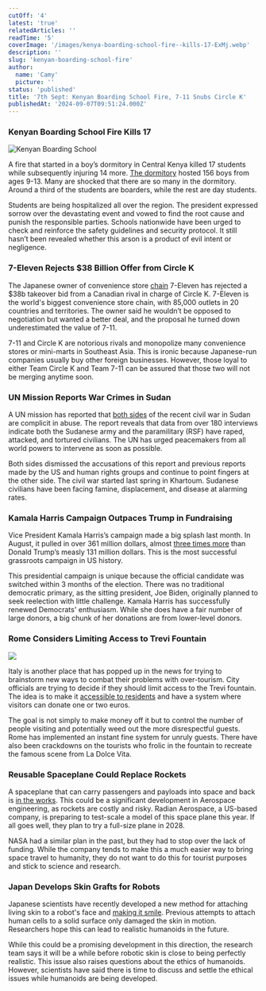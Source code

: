 ```yaml
---
cutOff: '4'
latest: 'true'
relatedArticles: ''
readTime: '5'
coverImage: '/images/kenya-boarding-school-fire--kills-17-ExMj.webp'
description: ''
slug: 'kenyan-boarding-school-fire'
author:
  name: 'Camy'
  picture: ''
status: 'published'
title: '7th Sept: Kenyan Boarding School Fire, 7-11 Snubs Circle K'
publishedAt: '2024-09-07T09:51:24.000Z'
---
```


### Kenyan Boarding School Fire Kills 17

![Kenyan Boarding School](/images/kenya-boarding-school-fire--kills-17-Y0MT.webp)

A fire that started in a boy’s dormitory in Central Kenya killed 17 students while subsequently injuring 14 more. [The dormitory](https://www.aljazeera.com/news/2024/9/6/students-killed-and-injured-in-kenya-boarding-school-fire) hosted 156 boys from ages 9-13. Many are shocked that there are so many in the dormitory. Around a third of the students are boarders, while the rest are day students.

Students are being hospitalized all over the region. The president expressed sorrow over the devastating event and vowed to find the root cause and punish the responsible parties. Schools nationwide have been urged to check and reinforce the safety guidelines and security protocol. It still hasn’t been revealed whether this arson is a product of evil intent or negligence. 

### 7-Eleven Rejects $38 Billion Offer from Circle K

The Japanese owner of convenience store [chain](https://www.bbc.com/news/articles/cz9w74dwkgno) 7-Eleven has rejected a $38b takeover bid from a Canadian rival in charge of Circle K. 7-Eleven is the world's biggest convenience store chain, with 85,000 outlets in 20 countries and territories. The owner said he wouldn’t be opposed to negotiation but wanted a better deal, and the proposal he turned down underestimated the value of 7-11.

7-11 and Circle K are notorious rivals and monopolize many convenience stores or mini-marts in Southeast Asia. This is ironic because Japanese-run companies usually buy other foreign businesses. However, those loyal to either Team Circle K and Team 7-11 can be assured that those two will not be merging anytime soon.    

### UN Mission Reports War Crimes in Sudan

A UN mission has reported that [both sides](https://www.reuters.com/world/africa/un-mission-suspects-war-crimes-sudan-calls-peacekeeping-force-2024-09-06/) of the recent civil war in Sudan are complicit in abuse. The report reveals that data from over 180 interviews indicate both the Sudanese army and the paramilitary (RSF) have raped, attacked, and tortured civilians. The UN has urged peacemakers from all world powers to intervene as soon as possible.

Both sides dismissed the accusations of this report and previous reports made by the US and human rights groups and continue to point fingers at the other side. The civil war started last spring in Khartoum. Sudanese civilians have been facing famine, displacement, and disease at alarming rates.

### Kamala Harris Campaign Outpaces Trump in Fundraising

Vice President Kamala Harris’s campaign made a big splash last month. In August, it pulled in over 361 million dollars, almost [three times more](https://www.politico.com/news/2024/09/06/kamala-harris-august-fundraising-00177657) than Donald Trump’s measly 131 million dollars. This is the most successful grassroots campaign in US history. 

This presidential campaign is unique because the official candidate was switched within 3 months of the election. There was no traditional democratic primary, as the sitting president, Joe Biden, originally planned to seek reelection with little challenge. Kamala Harris has successfully renewed Democrats' enthusiasm. While she does have a fair number of large donors, a big chunk of her donations are from lower-level donors.

### Rome Considers Limiting Access to Trevi Fountain

![](/images/rome-considering-limiting-the-trevi-fountain-entrance--1--ExNz.webp)

Italy is another place that has popped up in the news for trying to brainstorm new ways to combat their problems with over-tourism. City officials are trying to decide if they should limit access to the Trevi fountain. The idea is to make it [accessible to residents](https://www.theguardian.com/world/article/2024/sep/05/rome-limit-access-trevi-fountain-overtourism) and have a system where visitors can donate one or two euros. 

The goal is not simply to make money off it but to control the number of people visiting and potentially weed out the more disrespectful guests. Rome has implemented an instant fine system for unruly guests. There have also been crackdowns on the tourists who frolic in the fountain to recreate the famous scene from La Dolce Vita. 

### Reusable Spaceplane Could Replace Rockets

A spaceplane that can carry passengers and payloads into space and back is [in the works](https://www.euronews.com/next/2024/09/05/the-reusable-spaceplane-that-could-replace-rockets-and-fly-humans-to-space-and-back). This could be a significant development in Aerospace engineering, as rockets are costly and risky. Radian Aerospace, a US-based company, is preparing to test-scale a model of this space plane this year. If all goes well, they plan to try a full-size plane in 2028. 

NASA had a similar plan in the past, but they had to stop over the lack of funding. While the company tends to make this a much easier way to bring space travel to humanity, they do not want to do this for tourist purposes and stick to science and research. 

### Japan Develops Skin Grafts for Robots

Japanese scientists have recently developed a new method for attaching living skin to a robot's face and [making it smile](https://www.aljazeera.com/amp/economy/2024/9/6/japanese-scientists-graft-living-skin-onto-smiling-robot). Previous attempts to attach human cells to a solid surface only damaged the skin in motion. Researchers hope this can lead to realistic humanoids in the future.

While this could be a promising development in this direction, the research team says it will be a while before robotic skin is close to being perfectly realistic. This issue also raises questions about the ethics of humanoids. However, scientists have said there is time to discuss and settle the ethical issues while humanoids are being developed.